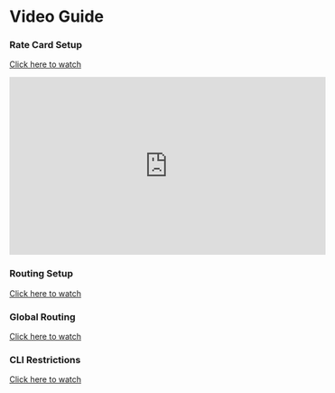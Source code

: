 # Video Guide

### Rate Card Setup

<a href="https://youtu.be/EW9Mjn5fbYc" target="Rate Card Setup">Click here to watch </a>

<iframe width="560" height="315" src="https://www.youtube.com/embed/EW9Mjn5fbYc" frameborder="0" allow="accelerometer; autoplay; encrypted-media; gyroscope; picture-in-picture" allowfullscreen></iframe>

### Routing Setup
<a href="https://youtu.be/nGOtPlWs01k" target="Routing Setup">Click here to watch </a>

### Global Routing

<a href="https://youtu.be/nGOtPlWs01k" target="Global Routing">Click here to watch</a>

### CLI Restrictions

<a href="https://youtu.be/rPnXQdFRq3I" target="CLI Restriction"> Click here to watch</a>
